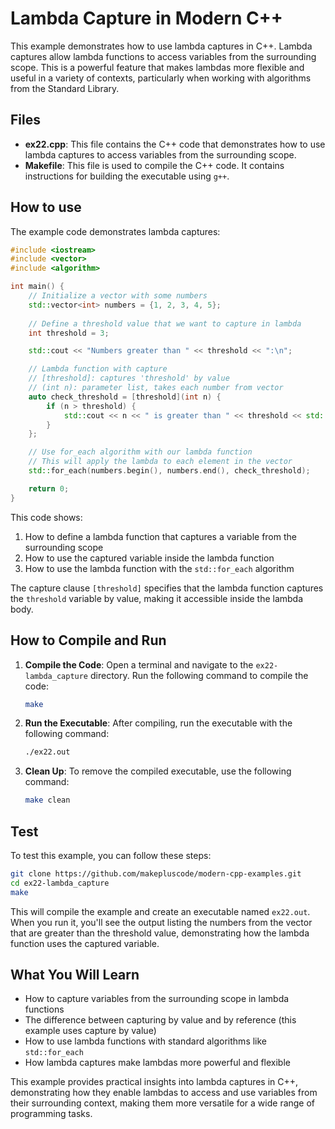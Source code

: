 # Lambda Capture in Modern C++

This example demonstrates how to use lambda captures in C++. Lambda captures allow lambda functions to access variables from the surrounding scope. This is a powerful feature that makes lambdas more flexible and useful in a variety of contexts, particularly when working with algorithms from the Standard Library.

## Files

- **ex22.cpp**: This file contains the C++ code that demonstrates how to use lambda captures to access variables from the surrounding scope.
- **Makefile**: This file is used to compile the C++ code. It contains instructions for building the executable using `g++`.

## How to use

The example code demonstrates lambda captures:

```cpp
#include <iostream>
#include <vector>
#include <algorithm>

int main() {
    // Initialize a vector with some numbers
    std::vector<int> numbers = {1, 2, 3, 4, 5};
    
    // Define a threshold value that we want to capture in lambda
    int threshold = 3;

    std::cout << "Numbers greater than " << threshold << ":\n";

    // Lambda function with capture
    // [threshold]: captures 'threshold' by value
    // (int n): parameter list, takes each number from vector
    auto check_threshold = [threshold](int n) {
        if (n > threshold) {
            std::cout << n << " is greater than " << threshold << std::endl;
        }
    };

    // Use for_each algorithm with our lambda function
    // This will apply the lambda to each element in the vector
    std::for_each(numbers.begin(), numbers.end(), check_threshold);

    return 0;
}
```

This code shows:
1. How to define a lambda function that captures a variable from the surrounding scope
2. How to use the captured variable inside the lambda function
3. How to use the lambda function with the `std::for_each` algorithm

The capture clause `[threshold]` specifies that the lambda function captures the `threshold` variable by value, making it accessible inside the lambda body.

## How to Compile and Run

1. **Compile the Code**: Open a terminal and navigate to the `ex22-lambda_capture` directory. Run the following command to compile the code:
   ```bash
   make
   ```

2. **Run the Executable**: After compiling, run the executable with the following command:
   ```bash
   ./ex22.out
   ```

3. **Clean Up**: To remove the compiled executable, use the following command:
   ```bash
   make clean
   ```

## Test

To test this example, you can follow these steps:

```bash
git clone https://github.com/makepluscode/modern-cpp-examples.git
cd ex22-lambda_capture
make
```

This will compile the example and create an executable named `ex22.out`. When you run it, you'll see the output listing the numbers from the vector that are greater than the threshold value, demonstrating how the lambda function uses the captured variable.

## What You Will Learn

- How to capture variables from the surrounding scope in lambda functions
- The difference between capturing by value and by reference (this example uses capture by value)
- How to use lambda functions with standard algorithms like `std::for_each`
- How lambda captures make lambdas more powerful and flexible

This example provides practical insights into lambda captures in C++, demonstrating how they enable lambdas to access and use variables from their surrounding context, making them more versatile for a wide range of programming tasks.
